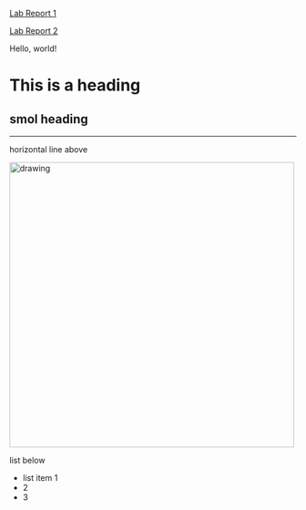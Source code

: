[Lab Report 1](lab-report-1-week-2.md)

[Lab Report 2](lab-report-2-week-4.md)

Hello, world!

# This is a heading

## smol heading

---

horizontal line above

<!--- ![Image](https://cdn.discordapp.com/attachments/334890305364951042/931331387456364564/719D2979-8EF5-48B2-B469-CE25916CB174_1_105_c.jpeg) --->

<img src="https://cdn.discordapp.com/attachments/334890305364951042/931331387456364564/719D2979-8EF5-48B2-B469-CE25916CB174_1_105_c.jpeg" alt="drawing" height="500"/>

list below

* list item 1
* 2
* 3
